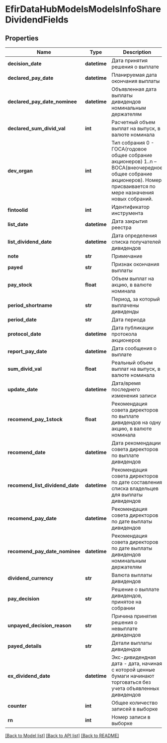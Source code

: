 # EfirDataHubModelsModelsInfoShareDividendFields

## Properties
Name | Type | Description | Notes
------------ | ------------- | ------------- | -------------
**decision_date** | **datetime** | Дата принятия решения о выплате | [optional] 
**declared_pay_date** | **datetime** | Планируемая дата окончания выплаты | [optional] 
**declared_pay_date_nominee** | **datetime** | Объявленная дата выплаты дивидендов номинальным держателям | [optional] 
**declared_sum_divid_val** | **int** | Расчетный объем выплат на выпуск, в валюте номинала | [optional] 
**dev_organ** | **int** | Тип собрания  0 - ГОСА(годовое общее собрание акционеров)  1..n – ВОСА(внеочередное общее собрание акционеров). Номер присваивается по мере назначения новых собраний. | [optional] 
**fintoolid** | **int** | Идентификатор инструмента | [optional] 
**list_date** | **datetime** | Дата закрытия реестра | [optional] 
**list_dividend_date** | **datetime** | Дата определения списка получателей дивидендов | [optional] 
**note** | **str** | Примечание | [optional] 
**payed** | **str** | Признак окончания выплаты | [optional] 
**pay_stock** | **float** | Объем выплат на акцию, в валюте номинала | [optional] 
**period_shortname** | **str** | Период, за который выплачены дивиденды | [optional] 
**period_date** | **str** | Дата периода | [optional] 
**protocol_date** | **datetime** | Дата публикации протокола акционеров | [optional] 
**report_pay_date** | **datetime** | Дата сообщения о выплате | [optional] 
**sum_divid_val** | **float** | Реальный объем выплат на выпуск, в валюте номинала | [optional] 
**update_date** | **datetime** | Дата/время последнего изменения записи | [optional] 
**recomend_pay_1stock** | **float** | Рекомендация совета директоров по выплате дивидендов на одну акцию, в валюте номинала | [optional] 
**recomend_date** | **datetime** | Дата рекомендации совета директоров по выплате дивидендов | [optional] 
**recomend_list_dividend_date** | **datetime** | Рекомендация совета директоров по дате составления списка владельцев для выплаты дивидендов | [optional] 
**recomend_pay_date** | **datetime** | Рекомендация совета директоров по дате выплаты дивидендов | [optional] 
**recomend_pay_date_nominee** | **datetime** | Рекомендация совета директоров по дате выплаты дивидендов номинальным держателям | [optional] 
**dividend_currency** | **str** | Валюта выплаты дивидендов | [optional] 
**pay_decision** | **str** | Решение о выплате дивидендов, принятое на собрании | [optional] 
**unpayed_decision_reason** | **str** | Причина принятия решения о невыплате дивидендов | [optional] 
**payed_details** | **str** | Детали выплаты дивидендов | [optional] 
**ex_dividend_date** | **datetime** | Экс-дивидендная дата - дата, начиная с которой ценные бумаги начинают торговаться без учета объявленных дивидендов | [optional] 
**counter** | **int** | Общее количество записей в выборке | [optional] 
**rn** | **int** | Номер записи в выборке | [optional] 

[[Back to Model list]](../README.md#documentation-for-models) [[Back to API list]](../README.md#documentation-for-api-endpoints) [[Back to README]](../README.md)

